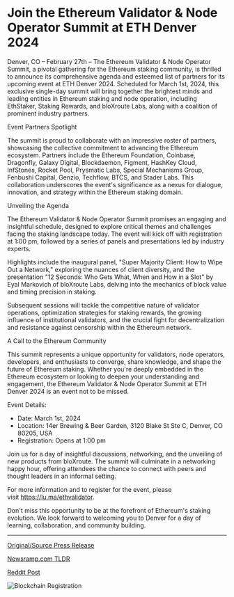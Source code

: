 # Join the Ethereum Validator & Node Operator Summit at ETH Denver 2024

Denver, CO – February 27th – The Ethereum Validator & Node Operator Summit, a pivotal gathering for the Ethereum staking community, is thrilled to announce its comprehensive agenda and esteemed list of partners for its upcoming event at ETH Denver 2024. Scheduled for March 1st, 2024, this exclusive single-day summit will bring together the brightest minds and leading entities in Ethereum staking and node operation, including EthStaker, Staking Rewards, and bloXroute Labs, along with a coalition of prominent industry partners.

Event Partners Spotlight

The summit is proud to collaborate with an impressive roster of partners, showcasing the collective commitment to advancing the Ethereum ecosystem. Partners include the Ethereum Foundation, Coinbase, Dragonfly, Galaxy Digital, Blockdaemon, Figment, HashKey Cloud, InfStones, Rocket Pool, Prysmatic Labs, Special Mechanisms Group, Fenbushi Capital, Genzio, Techflow, BTCS, and Stader Labs. This collaboration underscores the event's significance as a nexus for dialogue, innovation, and strategy within the Ethereum staking domain.

Unveiling the Agenda

The Ethereum Validator & Node Operator Summit promises an engaging and insightful schedule, designed to explore critical themes and challenges facing the staking landscape today. The event will kick off with registration at 1:00 pm, followed by a series of panels and presentations led by industry experts.

Highlights include the inaugural panel, "Super Majority Client: How to Wipe Out a Network," exploring the nuances of client diversity, and the presentation "12 Seconds: Who Gets What, When and How in a Slot" by Eyal Markovich of bloXroute Labs, delving into the mechanics of block value and timing precision in staking.

Subsequent sessions will tackle the competitive nature of validator operations, optimization strategies for staking rewards, the growing influence of institutional validators, and the crucial fight for decentralization and resistance against censorship within the Ethereum network.

A Call to the Ethereum Community

This summit represents a unique opportunity for validators, node operators, developers, and enthusiasts to converge, share knowledge, and shape the future of Ethereum staking. Whether you're deeply embedded in the Ethereum ecosystem or looking to deepen your understanding and engagement, the Ethereum Validator & Node Operator Summit at ETH Denver 2024 is an event not to be missed.

Event Details:

* Date: March 1st, 2024
* Location: 14er Brewing & Beer Garden, 3120 Blake St Ste C, Denver, CO 80205, USA
* Registration: Opens at 1:00 pm

Join us for a day of insightful discussions, networking, and the unveiling of new products from bloXroute. The summit will culminate in a networking happy hour, offering attendees the chance to connect with peers and thought leaders in an informal setting.

For more information and to register for the event, please visit https://lu.ma/ethvalidator.

Don't miss this opportunity to be at the forefront of Ethereum's staking evolution. We look forward to welcoming you to Denver for a day of learning, collaboration, and community building. 

---

[Original/Source Press Release](https://blockchainwire.io/press-release/join-the-ethereum-validator--node-operator-summit-at-eth-denver-2024)
                    

[Newsramp.com TLDR](None) 



[Reddit Post](https://www.reddit.com/r/technology_press/comments/1b6rpss/ethereum_validator_node_operator_summit_at_eth/) 



![Blockchain Registration](https://cdn.newsramp.app/blockchainwire/qrcode/242/27/cake09qc.webp)